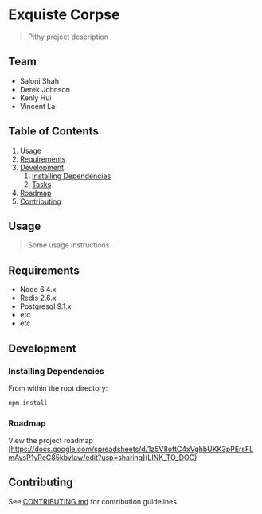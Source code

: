 # Exquiste Corpse

> Pithy project description

## Team

  - Saloni Shah
  - Derek Johnson
  - Kenly Hui
  - Vincent La

## Table of Contents

1. [Usage](#Usage)
1. [Requirements](#requirements)
1. [Development](#development)
    1. [Installing Dependencies](#installing-dependencies)
    1. [Tasks](#tasks)
1. [Roadmap](#roadmap)
1. [Contributing](#contributing)

## Usage

> Some usage instructions

## Requirements

- Node 6.4.x
- Redis 2.6.x
- Postgresql 9.1.x
- etc
- etc

## Development

### Installing Dependencies

From within the root directory:

```sh
npm install
```

### Roadmap

View the project roadmap [https://docs.google.com/spreadsheets/d/1z5V8oftC4xVghbUKK3pPErsFLmAysP1yReC85kbvIaw/edit?usp=sharing](LINK_TO_DOC)


## Contributing

See [CONTRIBUTING.md](CONTRIBUTING.md) for contribution guidelines.
